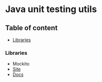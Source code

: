 # Java unit testing utils


## Table of content

- [Libraries](#libraries)


### Libraries

-   Mockito
  - [Site](https://site.mockito.org/)
  - [Docs](https://www.javadoc.io/doc/org.mockito/mockito-core/2.23.4/org/mockito/Mockito.html)
